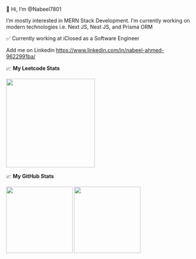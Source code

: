 👋 Hi, I’m @Nabeel7801

I’m mostly interested in MERN Stack Development. I’m currently working on modern technologies i.e. Next JS, Nest JS, and Prisma ORM

✅ Currently working at iClosed as a Software Engineer

Add me on Linkedin https://www.linkedin.com/in/nabeel-ahmed-9622991ba/

📈 **My Leetcode Stats**
<p>
  <img height="240em" src="https://leetcard.jacoblin.cool/Nabeel7801?theme=dark&font=Iceland%20Web&ext=heatmap" />
</p>

📈 **My GitHub Stats**

<p>
  <img height="180em" src="https://github-readme-stats-omega-mocha.vercel.app/api?username=Nabeel7801&show_icons=true&theme=radical" />
  <img height="180em" src="https://github-readme-stats-omega-mocha.vercel.app/api/top-langs/?username=Nabeel7801&show_icons=true&theme=radical&hide=hlsl,shaderlab&exclude_repo=OCRAIProject&layout=compact&langs_count=8"/>
</p>
